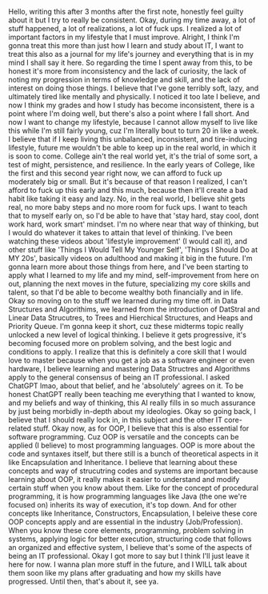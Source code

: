 Hello, writing this after 3 months after the first note, honestly feel guilty about it but I try to really be consistent. Okay, during my time away, a lot of stuff happened, a lot of realizations, a lot of fuck ups. I realized a lot of important factors in my lifestyle that I must improve. Alright, I think I'm gonna treat this more than just how I learn and study about IT, I want to treat this also as a journal for my life's journey and everything that is in my mind I shall say it here. So regarding the time I spent away from this, to be honest it's more from inconsistency and the lack of curiosity, the lack of noting my progression in terms of knowledge and skill, and the lack of interest on doing those things. I believe that I've gone terribly soft, lazy, and ultimately tired like mentally and physically. I noticed it too late I believe, and now I think my grades and how I study has become inconsistent, there is a point where I'm doing well, but there's also a point where I fall short. And now I want to change my lifestyle, because I cannot allow myself to live like this while I'm still fairly young, cuz I'm literally bout to turn 20 in like a week. I believe that if I keep living this unbalanced, inconsistent, and tire-inducing lifestyle, future me wouldn't be able to keep up in the real world, in which it is soon to come. College ain't the real world yet, it's the trial of some sort, a test of might, persistence, and resilience. In the early years of College, like the first and this second year right now, we can afford to fuck up moderately big or small. But it's because of that reason I realized, I can't afford to fuck up this early and this much, because then it'll create a bad habit like taking it easy and lazy. No, in the real world, I believe shit gets real, no more baby steps and no more room for fuck ups. I want to teach that to myself early on, so I'd be able to have that 'stay hard, stay cool, dont work hard, work smart' mindset. I'm no where near that way of thinking, but I would do whatever it takes to attain that level of thinking. I've been watching these videos about 'lifestyle improvement' (I would call it), and other stuff like 'Things I Would Tell My Younger Self', 'Things I Should Do at MY 20s', basically videos on adulthood and making it big in the future. I'm gonna learn more about those things from here, and I've been starting to apply what I learned to my life and my mind, self-improvement from here on out, planning the next moves in the future, specializing my core skills and talent, so that I'd be able to become wealthy both financially and in life. Okay so moving on to the stuff we learned during my time off. in Data Structures and Algorithims, we learned from the introduction of DatStral and Linear Data Strucutres, to Trees and Hierchical Structures, and Heaps and Priority Queue. I'm gonna keep it short, cuz these midterms topic really unlocked a new level of logical thinking. I believe it gets progressive, it's becoming focused more on problem solving, and the best logic and conditions to apply. I realize that this is definitely a core skill that I would love to master because when you get a job as a software engineer or even hardware, I believe learning and mastering Data Structres and Algorithms apply to the general consensus of being an IT professional. I asked ChatGPT lmao, about that belief, and he 'absolutely' agrees on it. To be honest ChatGPT really been teaching me everything that I wanted to know, and my beliefs and way of thinking, this AI really fills in so much assurance by just being morbidly in-depth about my ideologies. Okay so going back, I believe that I should really lock in, in this subject and the other IT core-related stuff. Okay now, as for OOP, I believe that this is also essential for software programming. Cuz OOP is versatile and the concepts can be applied (I believe) to most programming languages. OOP is more about the code and syntaxes itself, but there still is a bunch of theoretical aspects in it like Encapsulation and Inheritance. I believe that learning about these concepts and way of strucutring codes and systems are important because learning about OOP, it really makes it easier to understand and modify certain stuff when you know about them. Like for the concept of procedural programming, it is how programming languages like Java (the one we're focused on) inherits its way of execution, it's top down. And for other concepts like Inheritance, Constructors, Encapsulation, I beleive these core OOP concepts apply and are essential in the industry (Job/Profession). When you know these core elements, programming, problem solving in systems, applying logic for better execution, structuring code that follows an organized and effective system, I believe that's some of the aspects of being an IT professional. Okay I got more to say but I think I'll just leave it here for now. I wanna plan more stuff in the future, and I WILL talk about them soon like my plans after graduating and how my skills have progressed. Until then, that's about it, see ya.
